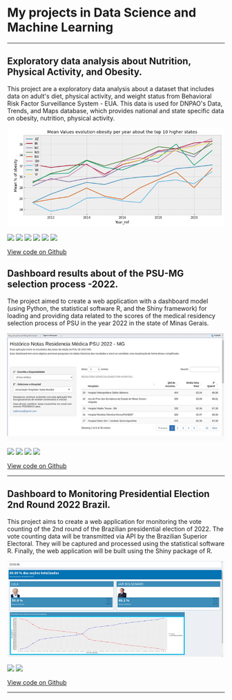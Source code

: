 # My projects in Data Science and Machine Learning
---
## Exploratory data analysis about Nutrition, Physical Activity, and Obesity. 
This project are a exploratory data analysis about a dataset that includes data on adult's diet, physical activity, and weight status from Behavioral Risk Factor Surveillance System - EUA. This data is used for DNPAO's Data, Trends, and Maps database, which provides national and state specific data on obesity, nutrition, physical activity.
<p align="center">
  <img src="assets/img/eda_nutrition/evolution.png">
</p>

[![](https://img.shields.io/badge/Python-white?logo=Python)](#) [![](https://img.shields.io/badge/Jupyter-white?logo=Jupyter)](#) [![](https://img.shields.io/badge/pandas-%23150458.svg?style=for-the-badge&logo=pandas&logoColor=white)](#) [![](https://img.shields.io/badge/numpy-%23013243.svg?style=for-the-badge&logo=numpy&logoColor=white)](#) [![](https://img.shields.io/badge/SciPy-%230C55A5.svg?style=for-the-badge&logo=scipy&logoColor=%white)](#)  [![](https://img.shields.io/badge/Matplotlib-%23ffffff.svg?style=for-the-badge&logo=Matplotlib&logoColor=black)](#)

[View code on Github](https://github.com/sabinorsp/eda_datagoveua_nutrition)

## Dashboard results about of the PSU-MG selection process -2022. 

The project aimed to create a web application with a dashboard model (using Python, the statistical software R, and the Shiny framework) for loading and providing data related to the scores of the medical residency selection process of PSU in the year 2022 in the state of Minas Gerais.
<p align="center">
  <img src="assets/img/psu/dashboard_psu.png"/>
</p>

[![](https://img.shields.io/badge/R-white?logo=R)](#) [![](https://img.shields.io/badge/Shiny-shinyapps.io-blue?style=flat&labelColor=white&logo=RStudio&logoColor=blue)](#) [![](https://img.shields.io/badge/Python-white?logo=Python)](#) [![](https://img.shields.io/badge/Jupyter-white?logo=Jupyter)](#)

[View code on Github](https://github.com/sabinorsp/dashboard_psu_mg)

---

## Dashboard to Monitoring Presidential Election 2nd Round 2022 Brazil.

This project aims to create a web application for monitoring the vote counting of the 2nd round of the Brazilian presidential election of 2022. The vote counting data will be transmitted via API by the Brazilian Superior Electoral. They will be captured and processed using the statistical software R. Finally, the web application will be built using the Shiny package of R.
<p align="center">
  <img src="assets/img/dash_election/election.png"/>
</p>

[![](https://img.shields.io/badge/R-white?logo=R)](#) [![](https://img.shields.io/badge/Shiny-shinyapps.io-blue?style=flat&labelColor=white&logo=RStudio&logoColor=blue)](#)

[View code on Github](https://github.com/sabinorsp/dashboard_eleicoes_2022_r)

---

